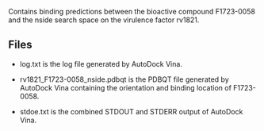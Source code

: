 Contains binding predictions between the bioactive compound F1723-0058 and the nside search space on the virulence factor rv1821.

## Files

- log.txt is the log file generated by AutoDock Vina.

- rv1821_F1723-0058_nside.pdbqt is the PDBQT file generated by AutoDock Vina containing the orientation and binding location of F1723-0058.

- stdoe.txt is the combined STDOUT and STDERR output of AutoDock Vina.

